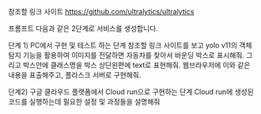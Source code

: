 참조할 링크 사이트
https://github.com/ultralytics/ultralytics

프롬프트
다음과 같은 2단계로 서비스를 생성합니다.

단계 1) PC에서 구현 및 테스트 하는 단계
참조할 링크 사이트를 보고 yolo v11의 객체 탐지 기능을 활용하여 이미지를 전달하면 자동차를 찾아서 바운딩 박스로 표시해줘. 그리고 박스안에 클래스명을 박스 상단왼편에 text로 표현해줘. 웹브라우저에 이와 같은 내용을 표출해주고, 플라스크 서버로 구현해줘.

단계2) 구글 클라우드 플랫폼에서 Cloud run으로 구현하는 단계
Cloud run에 생성된 코드를 실행하는데 필요한 설정 및 과정들을 설명해줘